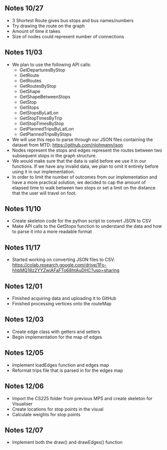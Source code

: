 ## Notes 10/27
- 3 Shortest Route gives bus stops and bus names/numbers
- Try drawing the route on the graph
- Amount of time it takes
- Size of nodes could represent number of connections
## Notes 11/03
- We plan to use the following API calls:
    - GetDeparturesByStop
    - GetRoute
    - GetRoutes
    - GetRoutesByStop
    - GetShape
    - GetShapeBetweenStops
    - GetStop
    - GetStops
    - GetStopsByLatLon
    - GetStopTimesByTrip
    - GetStopTimesByStop
    - GetPlannedTripsByLatLon
    - GetPlannedTripsByStops
- We will use this repo to parse through our JSON files containing the dataset from MTD: https://github.com/nlohmann/json
- Nodes represent the stops and edges represent the routes between two subsequent stops in the graph structure.
- We would make sure that the data is valid before we use it in our functions. If we have any invalid data, we plan to omit it entirely before using it in our implementation. 
- In order to limit the number of outcomes from our implementation and have a more practical solution, we decided to cap the amount of elapsed time to walk between two stops or set a limit on the distance that the user will travel on foot.
## Notes 11/10
- Create skeleton code for the python script to convert JSON to CSV
- Make API calls to the GetStops function to understand the data and how to parse it into a more readable format
## Notes 11/17
- Started working on converting JSON files to CSV:
https://colab.research.google.com/drive/1Fo-hhbMQ18z2YYZwjAFaFTo68htAuDHC?usp=sharing
## Notes 12/01
- Finished acquiring data and uploading it to GitHub
- Finished processing vertices onto the routeMap
## Notes 12/03
- Create edge class with getters and setters 
- Begin implementation for the map of edges
## Notes 12/05
- Implement loadEdges function and edges map
- Reformat trips file that is parsed in for the edges map
## Notes 12/06
- Import the CS225 folder from previous MPS and create skeleton for Visualiser 
- Create locations for stop points in the visual 
- Calculate weights for stop points
## Notes 12/07
- Implement both the draw() and drawEdges() function



